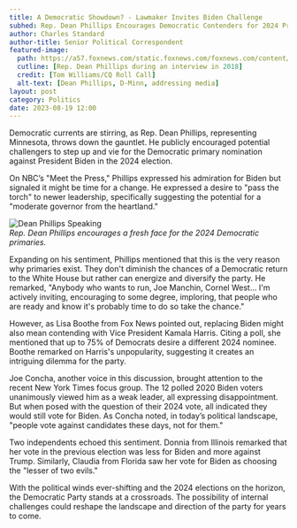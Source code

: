 ```yaml
---
title: A Democratic Showdown? - Lawmaker Invites Biden Challenge
subhed: Rep. Dean Phillips Encourages Democratic Contenders for 2024 Primary
author: Charles Standard
author-title: Senior Political Correspondent
featured-image: 
  path: https://a57.foxnews.com/static.foxnews.com/foxnews.com/content/uploads/2023/08/640/320/dean-phillips.jpg?ve=1&tl=1
  cutline: [Rep. Dean Phillips during an interview in 2018]
  credit: [Tom Williams/CQ Roll Call]
  alt-text: [Dean Phillips, D-Minn, addressing media]
layout: post
category: Politics
date: 2023-08-19 12:00
---
```


Democratic currents are stirring, as Rep. Dean Phillips, representing Minnesota, throws down the gauntlet. He publicly encouraged potential challengers to step up and vie for the Democratic primary nomination against President Biden in the 2024 election.

On NBC’s "Meet the Press," Phillips expressed his admiration for Biden but signaled it might be time for a change. He expressed a desire to "pass the torch" to newer leadership, specifically suggesting the potential for a "moderate governor from the heartland." 

![Dean Phillips Speaking](path-to-image)  
*Rep. Dean Phillips encourages a fresh face for the 2024 Democratic primaries.*

Expanding on his sentiment, Phillips mentioned that this is the very reason why primaries exist. They don't diminish the chances of a Democratic return to the White House but rather can energize and diversify the party. He remarked, "Anybody who wants to run, Joe Manchin, Cornel West... I'm actively inviting, encouraging to some degree, imploring, that people who are ready and know it's probably time to do so take the chance."

However, as Lisa Boothe from Fox News pointed out, replacing Biden might also mean contending with Vice President Kamala Harris. Citing a poll, she mentioned that up to 75% of Democrats desire a different 2024 nominee. Boothe remarked on Harris's unpopularity, suggesting it creates an intriguing dilemma for the party. 

Joe Concha, another voice in this discussion, brought attention to the recent New York Times focus group. The 12 polled 2020 Biden voters unanimously viewed him as a weak leader, all expressing disappointment. But when posed with the question of their 2024 vote, all indicated they would still vote for Biden. As Concha noted, in today’s political landscape, "people vote against candidates these days, not for them."

Two independents echoed this sentiment. Donnia from Illinois remarked that her vote in the previous election was less for Biden and more against Trump. Similarly, Claudia from Florida saw her vote for Biden as choosing the "lesser of two evils."

With the political winds ever-shifting and the 2024 elections on the horizon, the Democratic Party stands at a crossroads. The possibility of internal challenges could reshape the landscape and direction of the party for years to come.
